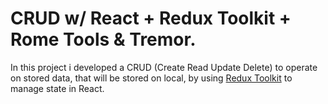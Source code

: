 # CRUD w/ React + Redux Toolkit + Rome Tools & Tremor.

In this project i developed a CRUD (Create Read Update Delete) to operate on stored data, that will be stored on local, by using <a href='https://redux-toolkit.js.org/'>Redux Toolkit</a> to manage state in React.

